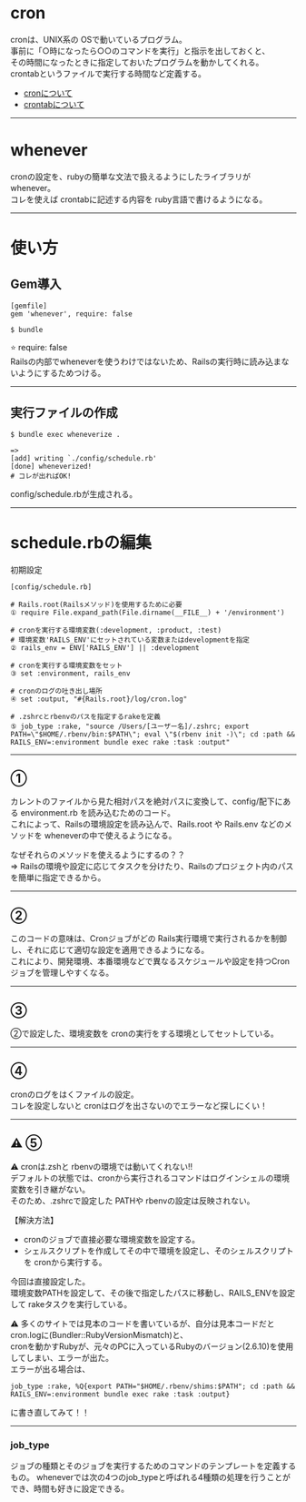 # cron    
cronは、UNIX系の OSで動いているプログラム。  
事前に「○時になったら○○のコマンドを実行」と指示を出しておくと、  
その時間になったときに指定しておいたプログラムを動かしてくれる。  
crontabというファイルで実行する時間など定義する。    
- [cronについて](https://wa3.i-3-i.info/word11748.html)    
- [crontabについて](https://wa3.i-3-i.info/word11752.html)
***

# whenever
cronの設定を、rubyの簡単な文法で扱えるようにしたライブラリが whenever。  
コレを使えば crontabに記述する内容を ruby言語で書けるようになる。
***

# 使い方
## Gem導入
~~~
[gemfile]
gem 'whenever', require: false

$ bundle
~~~
⭐️ require: false    
Railsの内部でwheneverを使うわけではないため、Railsの実行時に読み込まないようにするためつける。
***

## 実行ファイルの作成
~~~
$ bundle exec wheneverize .

=>
[add] writing `./config/schedule.rb'
[done] wheneverized!
# コレが出ればOK!
~~~
config/schedule.rbが生成される。
***

# schedule.rbの編集
初期設定
~~~
[config/schedule.rb]

# Rails.root(Railsメソッド)を使用するために必要
① require File.expand_path(File.dirname(__FILE__) + '/environment')

# cronを実行する環境変数(:development, :product, :test)
# 環境変数'RAILS_ENV'にセットされている変数またはdevelopmentを指定
② rails_env = ENV['RAILS_ENV'] || :development

# cronを実行する環境変数をセット
③ set :environment, rails_env

# cronのログの吐き出し場所
④ set :output, "#{Rails.root}/log/cron.log"

# .zshrcとrbenvのパスを指定するrakeを定義
⑤ job_type :rake, "source /Users/[ユーザー名]/.zshrc; export PATH=\"$HOME/.rbenv/bin:$PATH\"; eval \"$(rbenv init -)\"; cd :path && RAILS_ENV=:environment bundle exec rake :task :output"
~~~
***

## ①
カレントのファイルから見た相対パスを絶対パスに変換して、config/配下にある environment.rb を読み込むためのコード。    
これによって、Railsの環境設定を読み込んで、Rails.root や Rails.env などのメソッドを wheneverの中で使えるようになる。    
  
なぜそれらのメソッドを使えるようにするの？？  
=> Railsの環境や設定に応じてタスクを分けたり、Railsのプロジェクト内のパスを簡単に指定できるから。  
***

## ②
このコードの意味は、Cronジョブがどの Rails実行環境で実行されるかを制御し、それに応じて適切な設定を適用できるようになる。  
これにより、開発環境、本番環境などで異なるスケジュールや設定を持つCronジョブを管理しやすくなる。
***

## ③
②で設定した、環境変数を cronの実行をする環境としてセットしている。
***

## ④
cronのログをはくファイルの設定。  
コレを設定しないと cronはログを出さないのでエラーなど探しにくい！
***

## ⚠️ ⑤
⚠️ cronは.zshと rbenvの環境では動いてくれない!!  
デフォルトの状態では、cronから実行されるコマンドはログインシェルの環境変数を引き継がない。  
そのため、.zshrcで設定した PATHや rbenvの設定は反映されない。  
    
【解決方法】
- cronのジョブで直接必要な環境変数を設定する。  
- シェルスクリプトを作成してその中で環境を設定し、そのシェルスクリプトを cronから実行する。  
    
今回は直接設定した。   
環境変数PATHを設定して、その後で指定したパスに移動し、RAILS_ENVを設定して rakeタスクを実行している。
  
⚠️ 多くのサイトでは見本のコードを書いているが、自分は見本コードだと cron.logに(Bundler::RubyVersionMismatch)と、  
cronを動かすRubyが、元々のPCに入っているRubyのバージョン(2.6.10)を使用してしまい、エラーが出た。  
エラーが出る場合は、
~~~
job_type :rake, %Q{export PATH="$HOME/.rbenv/shims:$PATH"; cd :path && RAILS_ENV=:environment bundle exec rake :task :output}
~~~
に書き直してみて！！
***

### job_type
ジョブの種類とそのジョブを実行するためのコマンドのテンプレートを定義するもの。
wheneverでは次の4つのjob_typeと呼ばれる4種類の処理を行うことができ、時間も好きに設定できる。
